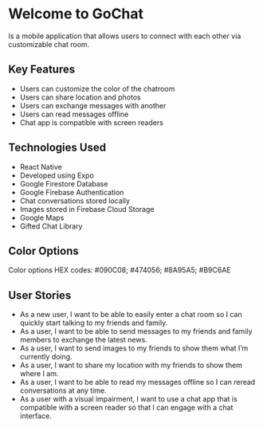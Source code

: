 # Welcome to GoChat

Is a mobile application that allows users to connect with each other via customizable chat room.

## Key Features

* Users can customize the color of the chatroom
* Users can share location and photos
* Users can exchange messages with another 
* Users can read messages offline
* Chat app is compatible with screen readers

## Technologies Used

* React Native
* Developed using Expo
* Google Firestore Database
* Google Firebase Authentication
* Chat conversations stored locally
* Images stored in Firebase Cloud Storage
* Google Maps
* Gifted Chat Library 

## Color Options

Color options HEX codes: #090C08; #474056; #8A95A5; #B9C6AE

## User Stories

* As a new user, I want to be able to easily enter a chat room so I can quickly start talking to my
friends and family.
* As a user, I want to be able to send messages to my friends and family members to exchange
the latest news.
* As a user, I want to send images to my friends to show them what I’m currently doing.
* As a user, I want to share my location with my friends to show them where I am.
* As a user, I want to be able to read my messages offline so I can reread conversations at any
time.
* As a user with a visual impairment, I want to use a chat app that is compatible with a screen
reader so that I can engage with a chat interface.


